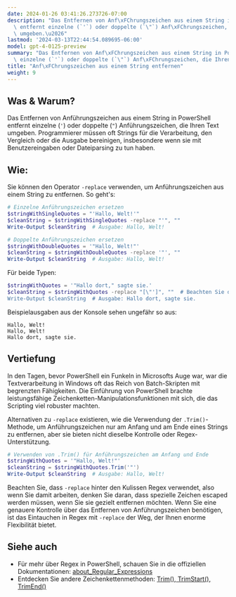 ```yaml
---
date: 2024-01-26 03:41:26.273726-07:00
description: "Das Entfernen von Anf\xFChrungszeichen aus einem String in PowerShell\
  \ entfernt einzelne (`'`) oder doppelte (`\"`) Anf\xFChrungszeichen, die Ihren Text\
  \ umgeben.\u2026"
lastmod: '2024-03-13T22:44:54.089695-06:00'
model: gpt-4-0125-preview
summary: "Das Entfernen von Anf\xFChrungszeichen aus einem String in PowerShell entfernt\
  \ einzelne (`'`) oder doppelte (`\"`) Anf\xFChrungszeichen, die Ihren Text umgeben."
title: "Anf\xFChrungszeichen aus einem String entfernen"
weight: 9
---
```


## Was & Warum?
Das Entfernen von Anführungszeichen aus einem String in PowerShell entfernt einzelne (`'`) oder doppelte (`"`) Anführungszeichen, die Ihren Text umgeben. Programmierer müssen oft Strings für die Verarbeitung, den Vergleich oder die Ausgabe bereinigen, insbesondere wenn sie mit Benutzereingaben oder Dateiparsing zu tun haben.

## Wie:
Sie können den Operator `-replace` verwenden, um Anführungszeichen aus einem String zu entfernen. So geht's:

```PowerShell
# Einzelne Anführungszeichen ersetzen
$stringWithSingleQuotes = "'Hallo, Welt!'"
$cleanString = $stringWithSingleQuotes -replace "'", ""
Write-Output $cleanString  # Ausgabe: Hallo, Welt!

# Doppelte Anführungszeichen ersetzen
$stringWithDoubleQuotes = '"Hallo, Welt!"'
$cleanString = $stringWithDoubleQuotes -replace '"', ""
Write-Output $cleanString  # Ausgabe: Hallo, Welt!
```

Für beide Typen:

```PowerShell
$stringWithQuotes = '"Hallo dort," sagte sie.'
$cleanString = $stringWithQuotes -replace "[\"']", ""  # Beachten Sie die Verwendung der Regex-Zeichenklasse
Write-Output $cleanString  # Ausgabe: Hallo dort, sagte sie.
```

Beispielausgaben aus der Konsole sehen ungefähr so aus:

```
Hallo, Welt!
Hallo, Welt!
Hallo dort, sagte sie.
```

## Vertiefung
In den Tagen, bevor PowerShell ein Funkeln in Microsofts Auge war, war die Textverarbeitung in Windows oft das Reich von Batch-Skripten mit begrenzten Fähigkeiten. Die Einführung von PowerShell brachte leistungsfähige Zeichenketten-Manipulationsfunktionen mit sich, die das Scripting viel robuster machten.

Alternativen zu `-replace` existieren, wie die Verwendung der `.Trim()`-Methode, um Anführungszeichen nur am Anfang und am Ende eines Strings zu entfernen, aber sie bieten nicht dieselbe Kontrolle oder Regex-Unterstützung.

```PowerShell
# Verwenden von .Trim() für Anführungszeichen am Anfang und Ende
$stringWithQuotes = '"Hallo, Welt!"'
$cleanString = $stringWithQuotes.Trim('"')
Write-Output $cleanString  # Ausgabe: Hallo, Welt!
```

Beachten Sie, dass `-replace` hinter den Kulissen Regex verwendet, also wenn Sie damit arbeiten, denken Sie daran, dass spezielle Zeichen escaped werden müssen, wenn Sie sie gezielt entfernen möchten. Wenn Sie eine genauere Kontrolle über das Entfernen von Anführungszeichen benötigen, ist das Eintauchen in Regex mit `-replace` der Weg, der Ihnen enorme Flexibilität bietet.

## Siehe auch
- Für mehr über Regex in PowerShell, schauen Sie in die offiziellen Dokumentationen: [about_Regular_Expressions](https://docs.microsoft.com/de-de/powershell/module/microsoft.powershell.core/about/about_regular_expressions?view=powershell-7.1)
- Entdecken Sie andere Zeichenkettenmethoden: [Trim(), TrimStart(), TrimEnd()](https://docs.microsoft.com/de-de/dotnet/api/system.string.trim?view=net-6.0)
